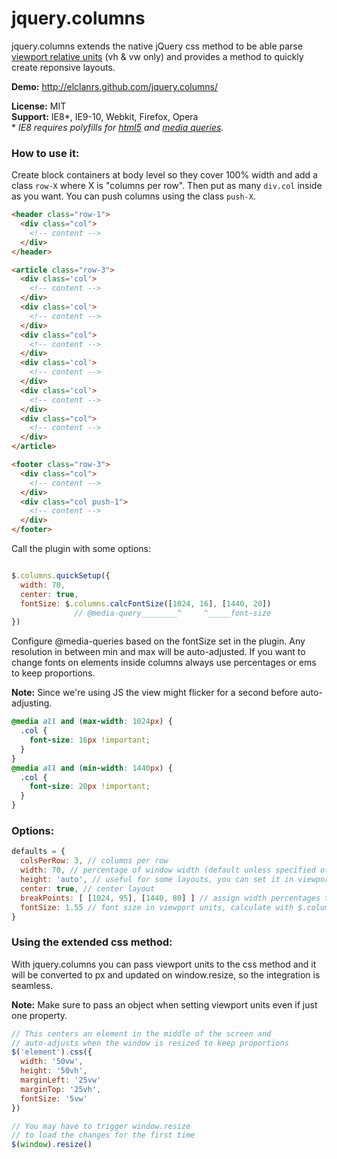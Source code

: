 # jquery.columns

jquery.columns extends the native jQuery css method to be able parse [viewport relative units](http://www.w3.org/TR/css3-values/#viewport-relative-lengths
) (vh & vw only) and provides a method to quickly create reponsive layouts.

**Demo:** http://elclanrs.github.com/jquery.columns/

**License:** MIT  
**Support:** IE8\*, IE9-10, Webkit, Firefox, Opera  
\* _IE8 requires polyfills for [html5](http://code.google.com/p/html5shiv/) and [media queries](https://github.com/scottjehl/Respond)._

### How to use it:

Create block containers at body level so they cover 100% width and add a class `row-X` where X is "columns per row". Then put as many `div.col` inside as you want. You can push columns using the class `push-X`.

```html
<header class="row-1">
  <div class="col">
    <!-- content -->
  </div>
</header>

<article class="row-3">
  <div class='col'> 
    <!-- content -->
  </div>
  <div class='col'>
    <!-- content -->
  </div>
  <div class="col">
    <!-- content -->
  </div>
  <div class='col'> 
    <!-- content -->
  </div>
  <div class='col'>
    <!-- content -->
  </div>
  <div class="col">
    <!-- content -->
  </div>
</article>

<footer class="row-3">
  <div class="col">
    <!-- content -->  
  </div>
  <div class="col push-1">
    <!-- content -->  
  </div>
</footer>
```

Call the plugin with some options:
```javascript

$.columns.quickSetup({ 
  width: 70,
  center: true,
  fontSize: $.columns.calcFontSize([1024, 16], [1440, 20])
              // @media-query________^     ^_____font-size
})

```

Configure @media-queries based on the fontSize set in the plugin. Any resolution in between min and max will be auto-adjusted. If you want to change fonts on elements inside columns always use percentages or ems to keep proportions.

**Note:** Since we're using JS the view might flicker for a second before auto-adjusting.

```css
@media all and (max-width: 1024px) {
  .col { 
    font-size: 16px !important;
  }
}
@media all and (min-width: 1440px) {
  .col { 
    font-size: 20px !important; 
  }
}
```

### Options:
```javascript
defaults = {
  colsPerRow: 3, // columns per row
  width: 70, // percentage of window width (default unless specified otherwise in breakpoints)
  height: 'auto', // useful for some layouts, you can set it in viewport units (vh)
  center: true, // center layout
  breakPoints: [ [1024, 95], [1440, 80] ] // assign width percentages to different resolutions [res, width]
  fontSize: 1.55 // font size in viewport units, calculate with $.columns.calcFontSize
}
```

### Using the extended css method:

With jquery.columns you can pass viewport units to the css method and it will be converted to px and updated on window.resize, so the integration is seamless.

**Note:** Make sure to pass an object when setting viewport units even if just one property.

```javascript
// This centers an element in the middle of the screen and
// auto-adjusts when the window is resized to keep proportions
$('element').css({
  width: '50vw',
  height: '50vh',
  marginLeft: '25vw'
  marginTop: '25vh',
  fontSize: '5vw'
})

// You may have to trigger window.resize 
// to load the changes for the first time
$(window).resize()
```


